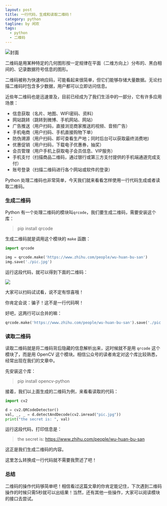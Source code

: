 ```yaml
---
layout: post
title: 一行代码，生成和读取二维码！
category: python
tagline: by 闲欢
tags: 
  - python
  - 二维码
---
```



![封面](http://www.justdopython.com/assets/images/2022/02/qrcode/0.jpg)


二维码是用某种特定的几何图形按一定规律在平面（二维方向上）分布的、黑白相间的、记录数据符号信息的图形。

二维码被称为快速响应码，可能看起来很简单，但它们能够存储大量数据。无论扫描二维码时包含多少数据，用户都可以立即访问信息。

近些年二维码也是迅速普及，目前已经成为了我们生活中的一部分，它有许多应用场景：

- 信息获取（名片、地图、WIFI密码、资料）
- 网站跳转（跳转到微博、手机网站、网站）
- 广告推送（用户扫码，直接浏览商家推送的视频、音频广告）
- 手机电商（用户扫码、手机直接购物下单）
- 防伪溯源（用户扫码、即可查看生产地；同时后台可以获取最终消费地)
- 优惠促销（用户扫码，下载电子优惠券，抽奖）
- 会员管理（用户手机上获取电子会员信息、VIP服务）
- 手机支付（扫描商品二维码，通过银行或第三方支付提供的手机端通道完成支付）
- 账号登录（扫描二维码进行各个网站或软件的登录）
 
Python 处理二维码也非常简单，今天我们就来看看怎样使用一行代码生成或者读取二维码。

<!--more-->

### 生成二维码

Python 有一个处理二维码的模块叫`qrcode`，我们要生成二维码，需要安装这个库：

> pip install qrcode

生成二维码就是调用这个模块的 `make` 函数：

```python
import qrcode

img = qrcode.make('https://www.zhihu.com/people/wu-huan-bu-san')
img.save('./pic.jpg')

```

运行这段代码，就可以得到下面的二维码：

![](http://www.justdopython.com/assets/images/2022/02/qrcode/1.jpg)

大家可以扫码试试看，说不定有惊喜哦！

你肯定会说：骗子！这不是一行代码啊！

好吧，这两行可以合并的嘛：

```python
qrcode.make('https://www.zhihu.com/people/wu-huan-bu-san').save('./pic.jpg')
```

### 读取二维码

读取二维码就是将二维码背后隐藏的信息解析出来，这时候就不是用 `qrcode` 这个模块了，而是用 OpenCV 这个模块。相信公众号的读者肯定对这个库比较熟悉，经常出现在我们的文章中。

先安装这个库：

> pip install opencv-python

接着，我们以上面生成的二维码为例，来看看读取的代码：

```python
import cv2

d = cv2.QRCodeDetector()
val, _, _ = d.detectAndDecode(cv2.imread("pic.jpg"))
print("the secret is: ", val)

```

运行这段代码，打印信息是：

> the secret is: https://www.zhihu.com/people/wu-huan-bu-san

这正是我们生成二维码的内容。

这里怎么转换成一行代码就不需要我赘述了吧！


### 总结

二维码的操作代码够简单吧！相信看过这篇文章的你肯定能记住，下次遇到二维码操作的时候只需5秒就可以出结果！当然，还有其他一些操作，大家可以阅读模块的接口去尝试。





